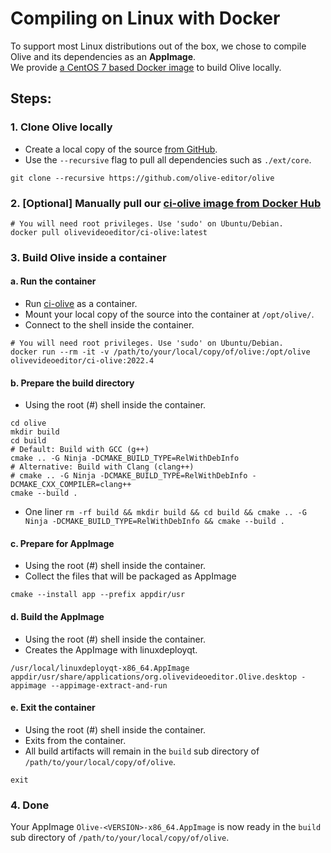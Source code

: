 # Compiling on Linux with Docker

To support most Linux distributions out of the box, we chose to compile Olive and its dependencies as an **AppImage**. \
We provide [a CentOS 7 based Docker image](https://hub.docker.com/r/olivevideoeditor/ci-olive) to build Olive locally.

## Steps:

### 1. Clone Olive locally

- Create a local copy of the source [from GitHub](https://github.com/olive-editor/olive).
- Use the `--recursive` flag to pull all dependencies such as `./ext/core`.

```shell
git clone --recursive https://github.com/olive-editor/olive
```

### 2. [Optional] Manually pull our [ci-olive image from Docker Hub](https://hub.docker.com/r/olivevideoeditor/ci-olive)

```shell
# You will need root privileges. Use 'sudo' on Ubuntu/Debian.
docker pull olivevideoeditor/ci-olive:latest
```

### 3. Build Olive inside a container

#### a. Run the container

- Run [ci-olive](https://hub.docker.com/r/olivevideoeditor/ci-olive) as a container.
- Mount your local copy of the source into the container at `/opt/olive/`.
- Connect to the shell inside the container.

```shell
# You will need root privileges. Use 'sudo' on Ubuntu/Debian.
docker run --rm -it -v /path/to/your/local/copy/of/olive:/opt/olive olivevideoeditor/ci-olive:2022.4
```

#### b. Prepare the build directory

- Using the root (#) shell inside the container.

```shell
cd olive
mkdir build
cd build
# Default: Build with GCC (g++)
cmake .. -G Ninja -DCMAKE_BUILD_TYPE=RelWithDebInfo
# Alternative: Build with Clang (clang++)
# cmake .. -G Ninja -DCMAKE_BUILD_TYPE=RelWithDebInfo -DCMAKE_CXX_COMPILER=clang++
cmake --build .
```

- One liner
  `rm -rf build && mkdir build && cd build && cmake .. -G Ninja -DCMAKE_BUILD_TYPE=RelWithDebInfo && cmake --build .`

#### c. Prepare for AppImage

- Using the root (#) shell inside the container.
- Collect the files that will be packaged as AppImage

```shell
cmake --install app --prefix appdir/usr
```

#### d. Build the AppImage

- Using the root (#) shell inside the container.
- Creates the AppImage with linuxdeployqt.

```shell
/usr/local/linuxdeployqt-x86_64.AppImage appdir/usr/share/applications/org.olivevideoeditor.Olive.desktop -appimage --appimage-extract-and-run
```

#### e. Exit the container

- Using the root (#) shell inside the container.
- Exits from the container.
- All build artifacts will remain in the `build` sub directory of `/path/to/your/local/copy/of/olive`.

```shell
exit
```

### 4. Done

Your AppImage `Olive-<VERSION>-x86_64.AppImage` is now ready in the `build` sub directory of `/path/to/your/local/copy/of/olive`.
